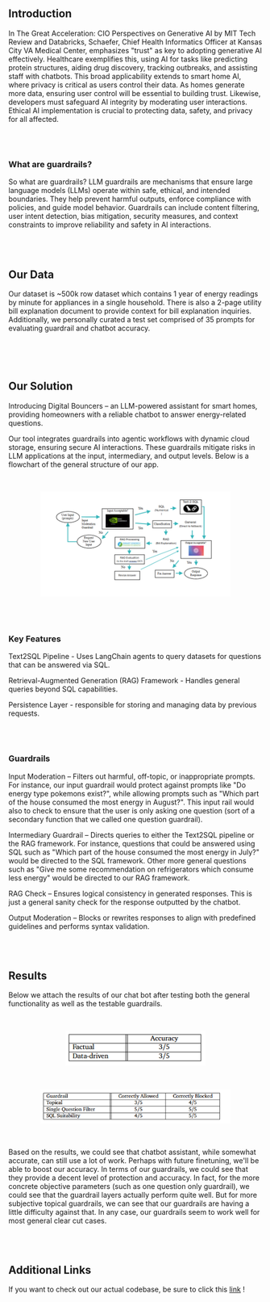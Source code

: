 <style>
h1 {
    display: none; /* Hide the main title */
}
</style>

# Digital Bouncers

<br>

## Introduction


In The Great Acceleration: CIO Perspectives on Generative AI by MIT Tech Review and Databricks, Schaefer, Chief Health Informatics Officer at Kansas City VA Medical Center, emphasizes "trust" as key to adopting generative AI effectively. Healthcare exemplifies this, using AI for tasks like predicting protein structures, aiding drug discovery, tracking outbreaks, and assisting staff with chatbots. This broad applicability extends to smart home AI, where privacy is critical as users control their data. As homes generate more data, ensuring user control will be essential to building trust. Likewise, developers must safeguard AI integrity by moderating user interactions. Ethical AI implementation is crucial to protecting data, safety, and privacy for all affected.

<br>
<br>

### What are guardrails?


So what are guardrails? LLM guardrails are mechanisms that ensure large language models (LLMs) operate within safe, ethical, and intended boundaries. They help prevent harmful outputs, enforce compliance with policies, and guide model behavior. Guardrails can include content filtering, user intent detection, bias mitigation, security measures, and context constraints to improve reliability and safety in AI interactions.

<br>
<br>

## Our Data


Our dataset is ~500k row dataset which contains 1 year of energy readings by minute for appliances in a single household​. There is also a 2-page utility bill explanation document to provide context for bill explanation inquiries​. Additionally, we personally curated a test set comprised of 35 prompts for evaluating guardrail and chatbot accuracy​.

<br>
<br>​

## Our Solution


Introducing Digital Bouncers – an LLM-powered assistant for smart homes, providing homeowners with a reliable chatbot to answer energy-related questions.

Our tool integrates guardrails into agentic workflows with dynamic cloud storage, ensuring secure AI interactions. These guardrails mitigate risks in LLM applications at the input, intermediary, and output levels. Below is a flowchart of the general structure of our app.

<br>

<p align="center">
<img src="images/flowchart.png" alt="application flowchart" width="75%">
</p>

<br>
<br>

### Key Features


Text2SQL Pipeline - Uses LangChain agents to query datasets for questions that can be answered via SQL.

Retrieval-Augmented Generation (RAG) Framework - Handles general queries beyond SQL capabilities.

Persistence Layer - responsible for storing and managing data by previous requests.

<br>
<br>

### Guardrails


Input Moderation – Filters out harmful, off-topic, or inappropriate prompts. For instance, our input guardrail would protect against prompts like "Do energy type pokemons exist?", while allowing prompts such as "Which part of the house consumed the most energy in August?". This input rail would also to check to ensure that the user is only asking one question (sort of a secondary function that we called one question guardrail).

Intermediary Guardrail – Directs queries to either the Text2SQL pipeline or the RAG framework. For instance, questions that could be answered using SQL such as "Which part of the house consumed the most energy in July?" would be directed to the SQL framework. Other more general questions such as "Give me some recommendation on refrigerators which consume less energy" would be directed to our RAG framework.

RAG Check – Ensures logical consistency in generated responses. This is just a general sanity check for the response outputted by the chatbot.

Output Moderation – Blocks or rewrites responses to align with predefined guidelines and performs syntax validation. 

<br>
<br>

## Results


Below we attach the results of our chat bot after testing both the general functionality as well as the testable guardrails.

<br>

<p align="center">
<img src="images/chatbot_results.png" alt="application flowchart" width="55%">
</p>

<br>

<p align="center">
<img src="images/guardrail_results.png" alt="application flowchart" width="75%">
</p>

<br>

Based on the results, we could see that chatbot assistant, while somewhat accurate, can still use a lot of work. Perhaps with future finetuning, we'll be able to boost our accuracy. In terms of our guardrails, we could see that they provide a decent level of protection and accuracy. In fact, for the more concrete objective parameters (such as one question only guardrail), we could see that the guardrail layers actually perform quite well. But for more subjective topical guardrails, we can see that our guardrails are having a little difficulty against that. In any case, our guardrails seem to work well for most general clear cut cases.

<br>
<br>

## Additional Links


If you want to check out our actual codebase, be sure to click this [link](https://github.com/pndang/digital-bouncers)
!
